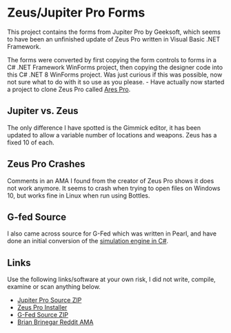 # Zeus/Jupiter Pro Forms
This project contains the forms from Jupiter Pro by Geeksoft, which seems to have been an unfinished update of Zeus Pro written in Visual Basic .NET Framework.

The forms were converted by first copying the form controls to forms in a C# .NET Framework WinForms project, then copying the designer code into this C# .NET 8 WinForms project.
Was just curious if this was possible, now not sure what to do with it so use as you please. - Have actually now started a project to clone Zeus Pro called [Ares Pro](https://github.com/63BeetleSmurf/AresPro).

## Jupiter vs. Zeus
The only difference I have spotted is the Gimmick editor, it has been updated to allow a variable number of locations and weapons. Zeus has a fixed 10 of each.

## Zeus Pro Crashes
Comments in an AMA I found from the creator of Zeus Pro shows it does not work anymore. It seems to crash when trying to open files on Windows 10, but works fine in Linux when run using Bottles.

## G-fed Source
I also came across source for G-Fed which was written in Pearl, and have done an initial conversion of the [simulation engine in C#](https://github.com/63BeetleSmurf/GFedSimEngine).

## Links
Use the following links/software at your own risk, I did not write, compile, examine or scan anything below.
- [Jupiter Pro Source ZIP](https://web.archive.org/web/20141017233206/http://geeksoft.net/files/jupiter_pro/jupiter_pro_0_0_0_source.zip)
- [Zeus Pro Installer](https://web.archive.org/web/20160324174615/http://www.geeksoft.net/downloads/ZeusProInstall.exe)
- [G-Fed Source ZIP](https://web.archive.org/web/20160324173601/http://www.geeksoft.net/downloads/gfedsource1_2.zip)
- [Brian Brinegar Reddit AMA](https://www.reddit.com/r/efeds/comments/mvn4tp/ama_20_years_ago_i_created_the_zeus_pro_wrestling/)
